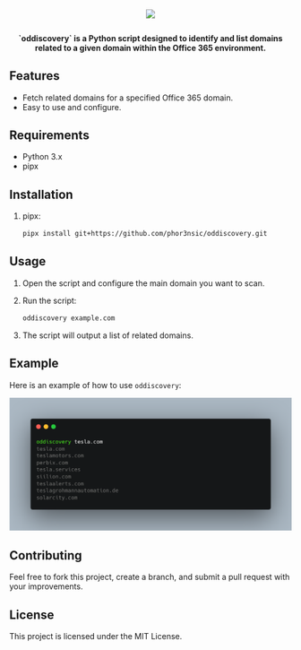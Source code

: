 <h1 align="center">
  <image src="https://cdn2.iconfinder.com/data/icons/bloomies-files-and-documents/25/Bloomies_2_Onedrive_drive_cloud_microsoft_office_windows-1024.png" height=180px>
  <br>
</h1>

<h4 align="center">`oddiscovery` is a Python script designed to identify and list domains related to a given domain within the Office 365 environment.</h4>

## Features

- Fetch related domains for a specified Office 365 domain.
- Easy to use and configure.

## Requirements

- Python 3.x
- pipx

## Installation

1. pipx:

   ```sh
   pipx install git+https://github.com/phor3nsic/oddiscovery.git
   ```

## Usage

1. Open the script and configure the main domain you want to scan.

2. Run the script:

   ```sh
   oddiscovery example.com
   ```

3. The script will output a list of related domains.


## Example

Here is an example of how to use `oddiscovery`:

![alt text](image.png)

## Contributing

Feel free to fork this project, create a branch, and submit a pull request with your improvements.

## License

This project is licensed under the MIT License.